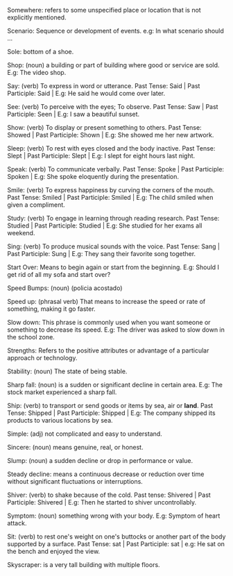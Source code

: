 Somewhere: refers to some unspecified place or location that is not explicitly mentioned.

Scenario: Sequence or development of events. e.g: In what scenario should ...

Sole: bottom of a shoe.

Shop: (noun) a building or part of building where good or service are sold. E.g: The video shop.

Say: (verb) To express in word or utterance. Past Tense: Said | Past Participle: Said | E.g: He said he would come over later.

See: (verb) To perceive with the eyes; To observe. Past Tense: Saw | Past Participle: Seen | E.g: I saw a beautiful sunset.

Show: (verb) To display or present something to others. Past Tense: Showed | Past Participle: Shown | E.g: She showed me her new artwork. 

Sleep: (verb) To rest with eyes closed and the body inactive. Past Tense: Slept | Past Participle: Slept | E.g: I slept for eight hours last night.

Speak: (verb) To communicate verbally. Past Tense: Spoke | Past Participle: Spoken | E.g: She spoke eloquently during the presentation. 

Smile: (verb) To express happiness by curving the corners of the mouth. Past Tense: Smiled | Past Participle: Smiled | E.g: The child smiled when given a compliment.

Study: (verb) To engage in learning through reading research. Past Tense: Studied | Past Participle: Studied | E.g: She studied for her exams all weekend.

Sing: (verb) To produce musical sounds with the voice. Past Tense: Sang | Past Participle: Sung | E.g: They sang their favorite song together.

Start Over: Means to begin again or start from the beginning. E.g: Should I get rid of all my sofa and start over?

Speed Bumps: (noun) (policia acostado)

Speed up: (phrasal verb) That means to increase the speed or rate of something, making it go faster. 

Slow down: This phrase is commonly used when you want someone or something to decrease its speed. E.g: The driver was asked to slow down in the school zone.

Strengths: Refers to the positive attributes or advantage of a particular approach or technology.

Stability: (noun) The state of being stable.

Sharp fall: (noun) is a sudden or significant decline in certain area. E.g: The stock market experienced a sharp fall. 

Ship: (verb) to transport or send goods or items by sea, air or **land**. Past Tense: Shipped | Past Participle: Shipped | E.g: The company shipped its products to various locations by sea. 

Simple: (adj) not complicated and easy to understand.

Sincere: (noun) means genuine, real, or honest.

Slump: (noun) a sudden decline or drop in performance or value.

Steady decline: means a continuous decrease or reduction over time without significant fluctuations or interruptions.

Shiver: (verb) to shake because of the cold. Past tense: Shivered | Past Participle: Shivered | E.g: Then he started to shiver uncontrollably. 

Symptom: (noun) something wrong with your body. E.g: Symptom of heart attack.  

Sit: (verb) to rest one's weight on one's buttocks or another part of the body supported by a surface. Past Tense: sat | Past Participle: sat | e.g: He sat on the bench and enjoyed the view.

Skyscraper: is a very tall building with multiple floors.